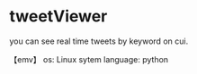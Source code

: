 # tweetViewer

you can see real time tweets by keyword on cui.

【emv】
os: Linux sytem
language: python


